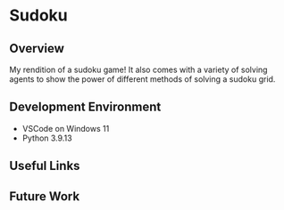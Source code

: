 # Sudoku
## Overview

My rendition of a sudoku game! It also comes with a variety of solving agents to show the power of different methods of solving a sudoku grid.

## Development Environment

- VSCode on Windows 11
- Python 3.9.13

## Useful Links

## Future Work
